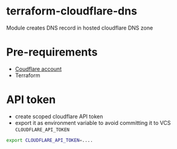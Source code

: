 # terraform-cloudflare-dns
Module creates DNS record in hosted cloudflare DNS zone

# Pre-requirements
- [Coudflare account](https://www.cloudflare.com/)
- Terraform

# API token
- create scoped cloudflare API token
- export it as environment variable to avoid committing it to VCS `CLOUDFLARE_API_TOKEN`

```bash
export CLOUDFLARE_API_TOKEN=....
```
